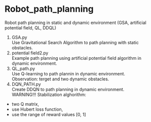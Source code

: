 # Robot_path_planning
Robot path planning in static and dynamic environment (GSA, artificial potential field, QL, DDQL)  
1) GSA.py  
Use Gravitational Search Algorithm to path planning with static obstacles.  
2) potential field2.py  
Example path planning using artificial potential field algorithm in dynamic environment.
3) QL_path.py  
Use Q-learning to path plannin in dynamic environment.  
Observation: terget and two dynamic obstacles.  
4) DQN_PATH.py  
Create DDQN to path planning in dynamic environment.  
WARNING!!!
Stabilization alghorithm:  
- two Q matrix,  
- use Hubert loss function,  
- use the range of reward values [0, 1]

